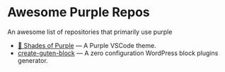 # Awesome Purple Repos

An awesome list of repositories that primarily use purple

- [🦄 Shades of Purple](https://marketplace.visualstudio.com/items?itemName=ahmadawais.shades-of-purple) — A Purple VSCode theme.
- [create-guten-block](https://github.com/ahmadawais/create-guten-block) — A zero configuration WordPress block plugins generator.
